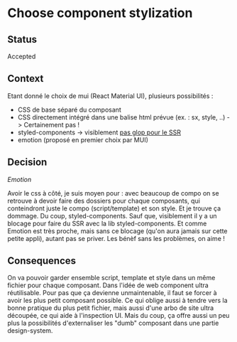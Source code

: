 # Choose component stylization

## Status

Accepted

## Context

Etant donné le choix de mui (React Material UI), plusieurs possibilités :
- CSS de base séparé du composant
- CSS directement intégré dans une balise html prévue (ex. : sx, style, ..) -> Certainement pas !
- styled-components -> visiblement [pas glop pour le SSR](https://mui.com/material-ui/guides/styled-engine/#how-to-switch-to-styled-components) 
- emotion (proposé en premier choix par MUI)

## Decision

*Emotion*

Avoir le css à côté, je suis moyen pour : avec beaucoup de compo on se retrouve à devoir faire des dossiers pour chaque composants, qui conteindront juste le compo (script/template) et son style. Et je trouve ça dommage.
Du coup, styled-components.
Sauf que, visiblement il y a un blocage pour faire du SSR avec la lib styled-components.
Et comme Emotion est très proche, mais sans ce blocage (qu'on aura jamais sur cette petite appli), autant pas se priver.
Les bénèf sans les problèmes, on aime !

## Consequences

On va pouvoir garder ensemble script, template et style dans un même fichier pour chaque composant. Dans l'idée de web component ultra réutilisable.
Pour pas que ça devienne unmaintenable, il faut se forcer à avoir les plus petit composant possible.
Ce qui oblige aussi à tendre vers la bonne pratique du plus petit fichier, mais aussi d'une arbo de site ultra découpée, ce qui aide à l'inspection UI.
Mais du coup, ça offre aussi un peu plus la possibilités d'externaliser les "dumb" composant dans une partie design-system.